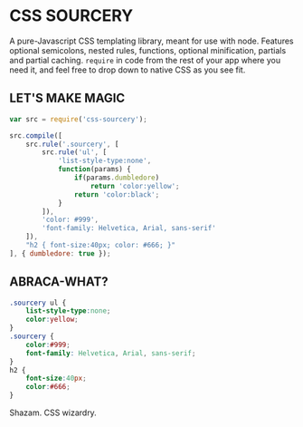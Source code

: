 CSS SOURCERY
============

A pure-Javascript CSS templating library, meant for use with node. Features optional semicolons, nested rules, 
functions, optional minification, partials and partial caching.
```require``` in code from the rest of your app where you need it, and feel free to drop down to native CSS as you
see fit.

LET'S MAKE MAGIC
----------------

```javascript
var src = require('css-sourcery');

src.compile([
	src.rule('.sourcery', [
		src.rule('ul', [
			'list-style-type:none',
			function(params) {
				if(params.dumbledore)
					return 'color:yellow';
				return 'color:black';
			}
		]),
		'color: #999',
		'font-family: Helvetica, Arial, sans-serif'
	]),
	"h2 { font-size:40px; color: #666; }"
], { dumbledore: true });
```

ABRACA-WHAT?
---------------

```css
.sourcery ul {
	list-style-type:none;
	color:yellow;
}
.sourcery {
	color:#999;
	font-family: Helvetica, Arial, sans-serif;
}
h2 {
	font-size:40px;
	color:#666;
}
```

Shazam. CSS wizardry.
